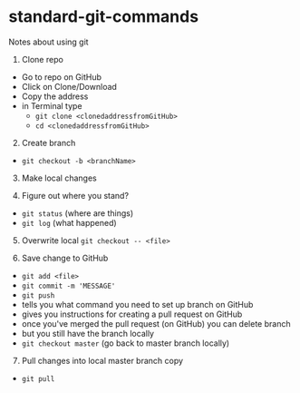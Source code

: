# standard-git-commands
Notes about using git

1. Clone repo
  - Go to repo on GitHub
  - Click on Clone/Download
  - Copy the address
  - in Terminal type 
    - `git clone <clonedaddressfromGitHub>`
    - `cd <clonedaddressfromGitHub>`

2. Create branch
  - `git checkout -b <branchName>`

3. Make local changes

4. Figure out where you stand? 
  - `git status` (where are things)
  - `git log` (what happened)

5. Overwrite local
  `git checkout -- <file>`

6. Save change to GitHub
  - `git add <file>`
  - `git commit -m 'MESSAGE'`
  - `git push`
  - tells you what command you need to set up branch on GitHub
  - gives you instructions for creating a pull request on GitHub
  - once you've merged the pull request (on GitHub) you can delete branch
  - but you still have the branch locally
  - `git checkout master` (go back to master branch locally)

7. Pull changes into local master branch copy
  - `git pull`
